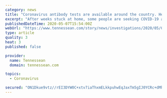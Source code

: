 ```yaml
---
category: news
title: "Coronavirus antibody tests are available around the country. Here's why they may provide a false sense of security."
excerpt: "After weeks stuck at home, some people are seeking COVID-19 antibody testing to tell them if it's safe to venture out. Experts say they shouldn't."
publishedDateTime: 2020-05-07T15:54:00Z
webUrl: "https://www.tennessean.com/story/news/investigations/2020/05/07/coronavirus-antibody-testing-doesnt-yet-provide-answers-immunity/3065105001/"
type: article
quality: 3
heat: 3
published: false

provider:
  name: Tennessean
  domain: tennessean.com

topics:
  - Coronavirus

secured: "ON1Dkue9vtz//rEI3DYW0C+xtv7iaThxmELkkpuhwEqJaxTm5gIJ0YCRc+dMhUdSFs3ldTpqMQSwCH4Gk35+vHY71HRyoNtnRjgncwqCViwfZgSRhP4EM1NHf81rrElvu0jkD99fcbCMz80LKxmoIKQOMY/gQRQcGcYcE6FXtyQpyS/wz0XsyJq1m0jRywvW/DP7L1ZPnCQMooyCOlxv/bp7rQaz2kHvD+xwWoluQhAoxucF8UCl7dCVcxkghWUK/NNSw+8pPndbiu9v+oeFNY5zlKVkMaKtjv1sCeGTZPzFh5CvQ280ktBlfiJXGZMyLpzo9R2XjfkJnFlfLRsoEv885DR1UAPV/XLaQINC2efXRu5kPQzc13VBrzug1OeITQNAYAVHGyelfxq9kgirEPf7Jx53PKxP68qSorLYQrVdhrzKVY8Wl+aq250r1rcpJEDEr8kqaWtFEHBVMGJpRi6j3hQ16scSOukfk6Y1Fp4=;Yiu0h1VaZg9OHAb3L6NcdA=="
---
```


